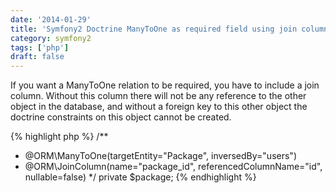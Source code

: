 ```yaml
---
date: '2014-01-29'
title: 'Symfony2 Doctrine ManyToOne as required field using join column'
category: symfony2
tags: ['php']
draft: false
---
```


If you want a ManyToOne relation to be required, you have to include a join column. Without this column there will not be any reference to the other object in the database, and without a foreign key to this other object the doctrine constraints on this object cannot be created.

{% highlight php %}
/\*\*

-   @ORM\ManyToOne(targetEntity="Package", inversedBy="users")
-   @ORM\JoinColumn(name="package_id", referencedColumnName="id", nullable=false)
    \*/
    private $package;
    {% endhighlight %}
